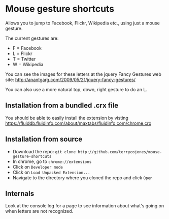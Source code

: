 # Mouse gesture shortcuts

Allows you to jump to Facebook, Flickr, Wikipedia etc., using just a mouse
gesture.

The current gestures are:

* F = Facebook
* L = Flickr
* T = Twitter
* W = Wikipedia

You can see the images for these letters at the jquery Fancy Gestures web site:
http://anantgarg.com/2009/05/21/jquery-fancy-gestures/

You can also use a more natural top, down, right gesture to do an L.

## Installation from a bundled .crx file

You should be able to easily install the extension by visting
https://fluiddb.fluidinfo.com/about/maxtabs/fluidinfo.com/chrome.crx

## Installation from source

* Download the repo: `git clone http://github.com/terrycojones/mouse-gesture-shortcuts`
* In chrome, go to `chrome://extensions`
* Click on `Developer mode`
* Click on `Load Unpacked Extension...`
* Navigate to the directory where you cloned the repo and click `Open`

## Internals

Look at the console log for a page to see information about what's going
on when letters are not recognized.

